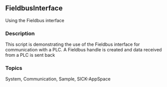 ## FieldbusInterface
Using the Fieldbus interface
### Description
This script is demonstrating the use of the Fieldbus interface for communication with
a PLC. A Fieldbus handle is created and data received from a PLC is sent back

### Topics
System, Communication, Sample, SICK-AppSpace